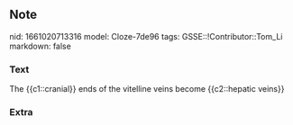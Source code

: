 ## Note
nid: 1661020713316
model: Cloze-7de96
tags: GSSE::!Contributor::Tom_Li
markdown: false

### Text
<div>
  The {{c1::cranial}} ends of the vitelline veins become
  {{c2::hepatic veins}}
</div>

### Extra


